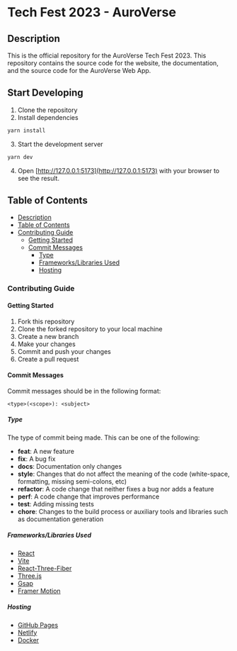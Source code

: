 Tech Fest 2023 - AuroVerse
==========================
## Description
This is the official repository for the AuroVerse Tech Fest 2023. This repository contains the source code for the website, the documentation, and the source code for the AuroVerse Web App.

## Start Developing
1. Clone the repository
2. Install dependencies
```bash
yarn install
```
3. Start the development server
```bash
yarn dev
```
4. Open [http://127.0.0.1:5173](http://127.0.0.1:5173) with your browser to see the result.


## Table of Contents
- [Description](#description)
- [Table of Contents](#table-of-contents)
- [Contributing Guide](#contributing-guide)
  - [Getting Started](#getting-started)
  - [Commit Messages](#commit-messages)
    - [Type](#type)
    - [Frameworks/Libraries Used](#frameworkslibraries-used)
    - [Hosting](#hosting)

### Contributing Guide
#### Getting Started
1. Fork this repository
2. Clone the forked repository to your local machine
3. Create a new branch
4. Make your changes
5. Commit and push your changes
6. Create a pull request

#### Commit Messages
Commit messages should be in the following format:
```
<type>(<scope>): <subject>
```
##### Type
The type of commit being made. This can be one of the following:
- **feat**: A new feature
- **fix**: A bug fix
- **docs**: Documentation only changes
- **style**: Changes that do not affect the meaning of the code (white-space, formatting, missing semi-colons, etc)
- **refactor**: A code change that neither fixes a bug nor adds a feature
- **perf**: A code change that improves performance
- **test**: Adding missing tests
- **chore**: Changes to the build process or auxiliary tools and libraries such as documentation generation

##### Frameworks/Libraries Used
- [React](https://reactjs.org/)
- [Vite](https://vitejs.dev/)
- [React-Three-Fiber]()
- [Three.js ](https://threejs.org/)
- [Gsap](https://greensock.com/gsap/)
- [Framer Motion](https://www.framer.com/motion/)

##### Hosting
- [GitHub Pages](https://pages.github.com/)
- [Netlify](https://www.netlify.com/)
- [Docker](https://www.docker.com/)




